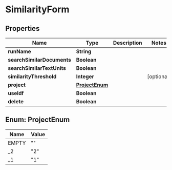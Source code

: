 

# SimilarityForm


## Properties

| Name | Type | Description | Notes |
|------------ | ------------- | ------------- | -------------|
|**runName** | **String** |  |  |
|**searchSimilarDocuments** | **Boolean** |  |  |
|**searchSimilarTextUnits** | **Boolean** |  |  |
|**similarityThreshold** | **Integer** |  |  [optional] |
|**project** | [**ProjectEnum**](#ProjectEnum) |  |  |
|**useIdf** | **Boolean** |  |  |
|**delete** | **Boolean** |  |  |



## Enum: ProjectEnum

| Name | Value |
|---- | -----|
| EMPTY | &quot;&quot; |
| _2 | &quot;2&quot; |
| _1 | &quot;1&quot; |




